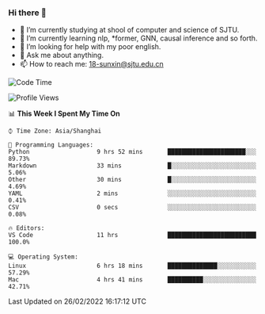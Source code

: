 ### Hi there 👋

<!--
**sunxin000/sunxin000** is a ✨ _special_ ✨ repository because its `README.md` (this file) appears on your GitHub profile.

Here are some ideas to get you started:

- 🔭 I’m currently working on ...
- 🌱 I’m currently learning ...
- 👯 I’m looking to collaborate on ...
- 🤔 I’m looking for help with ...
- 💬 Ask me about ...
- 📫 How to reach me: ...
- 😄 Pronouns: ...
- ⚡ Fun fact: ...
-->
- 🏫 I’m currently studying at shool of computer and science of SJTU.
- 🌱 I’m currently learning nlp, \*former, GNN, causal inference and so forth.
- 🤔 I’m looking for help with my poor english.
- 💬 Ask me about anything.
- 📫 How to reach me: 18-sunxin@sjtu.edu.cn
<!--START_SECTION:waka-->
![Code Time](http://img.shields.io/badge/Code%20Time-96%20hrs%2027%20mins-blue)

![Profile Views](http://img.shields.io/badge/Profile%20Views-5-blue)

📊 **This Week I Spent My Time On** 

```text
⌚︎ Time Zone: Asia/Shanghai

💬 Programming Languages: 
Python                   9 hrs 52 mins       ██████████████████████░░░   89.73% 
Markdown                 33 mins             █░░░░░░░░░░░░░░░░░░░░░░░░   5.06% 
Other                    30 mins             █░░░░░░░░░░░░░░░░░░░░░░░░   4.69% 
YAML                     2 mins              ░░░░░░░░░░░░░░░░░░░░░░░░░   0.41% 
CSV                      0 secs              ░░░░░░░░░░░░░░░░░░░░░░░░░   0.08%

🔥 Editors: 
VS Code                  11 hrs              █████████████████████████   100.0%

💻 Operating System: 
Linux                    6 hrs 18 mins       ██████████████░░░░░░░░░░░   57.29% 
Mac                      4 hrs 41 mins       ██████████░░░░░░░░░░░░░░░   42.71%

```


 Last Updated on 26/02/2022 16:17:12 UTC
<!--END_SECTION:waka-->
